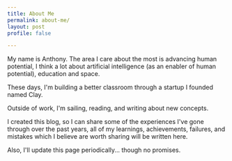 ```yaml
---
title: About Me
permalink: about-me/
layout: post
profile: false

---
```

My name is Anthony. The area I care about the most is advancing human potential, I think a lot about artificial intelligence (as an enabler of human potential), education and space.

These days, I'm building a better classroom through a startup I founded named Clay.

Outside of work, I'm sailing, reading, and writing about new concepts.

I created this blog, so I can share some of the experiences I've gone through over the past years, all of my learnings, achievements, failures, and mistakes which I believe are worth sharing will be written here.

Also, I'll update this page periodically... though no promises.